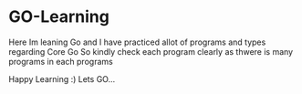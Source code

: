 # GO-Learning

Here Im leaning Go and I have practiced allot of programs and types regarding Core Go So kindly check each program clearly as thwere is many programs in each programs 

Happy Learning :)
Lets GO...
